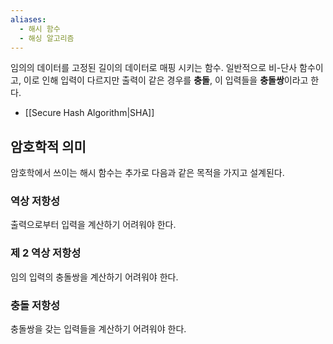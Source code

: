 ```yaml
---
aliases:
  - 해시 함수
  - 해싱 알고리즘
---
```

임의의 데이터를 고정된 길이의 데이터로 매핑 시키는 함수.
일반적으로 비-단사 함수이고, 이로 인해 입력이 다르지만 출력이 같은 경우를 **충돌**, 이 입력들을 **충돌쌍**이라고 한다.

- [[Secure Hash Algorithm|SHA]]

## 암호학적 의미

암호학에서 쓰이는 해시 함수는 추가로 다음과 같은 목적을 가지고 설계된다.
### 역상 저항성

출력으로부터 입력을 계산하기 어려워야 한다.

### 제 2 역상 저항성

임의 입력의 충돌쌍을 계산하기 어려워야 한다.

### 충돌 저항성

충돌쌍을 갖는 입력들을 계산하기 어려워야 한다.